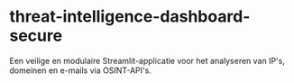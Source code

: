 # threat-intelligence-dashboard-secure
Een veilige en modulaire Streamlit-applicatie voor het analyseren van IP's, domeinen en e-mails via OSINT-API's.
